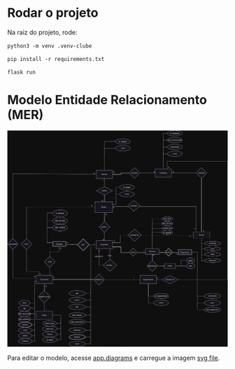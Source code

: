 # Rodar o projeto
Na raiz do projeto, rode:
```
python3 -m venv .venv-clube
```
```
pip install -r requirements.txt
```
```
flask run
```
# Modelo Entidade Relacionamento (MER)
![ER Model](diagrams/mer_clube.drawio.svg)

Para editar o modelo, acesse [app.diagrams](https://app.diagrams.net/) e carregue a imagem [svg file](diagrams/mer_clube.drawio.svg).
